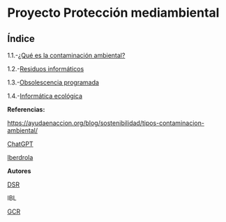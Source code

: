 # Proyecto Protección mediambiental

## Índice

1.1.-[¿Qué es la contaminación ambiental?](Contaminacion_ambiental.md)

1.2.-[Residuos informáticos](Residuos_informáticos.md)

1.3.-[Obsolescencia programada](Obsolescencia_programada.md)

1.4.-[Informática ecológica](Informática_ecológica.md)

**Referencias:**

https://ayudaenaccion.org/blog/sostenibilidad/tipos-contaminacion-ambiental/

[ChatGPT](https://chatgpt.com/)

[Iberdrola](https://www.iberdrola.com/sostenibilidad/obsolescencia-programada)


**Autores**

[DSR](https://github.com/JohnDSil)

IBL

[GCR](https://github.com/Guille98-ASIR)
